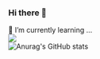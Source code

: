 ### Hi there 👋

🌱 I’m currently learning ...
<br>
 <a href="https://velog.io/@dahye-program" target="_blank"><img src="https://img.shields.io/badge/Velog-03C75A?style=flat-square&logo=Vimeo&logoColor=white"/></a>
<br>
![Anurag's GitHub stats](https://github-readme-stats.vercel.app/api?username=dahye-program&show_icons=true&theme=solarized-light)
 </div>
